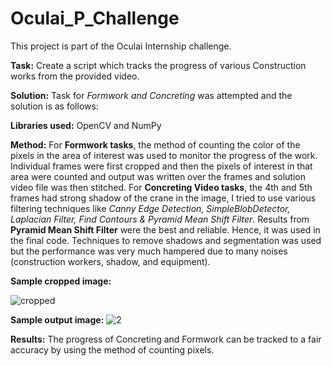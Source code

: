 # **Oculai_P_Challenge**
This project is part of the Oculai Internship challenge.

**Task:** Create a script which tracks the progress of various Construction works from the provided video.

**Solution:** Task for *Formwork and Concreting* was attempted and the solution is as follows:

**Libraries used:** OpenCV and NumPy

**Method:** For **Formwork tasks**, the method of counting the color of the pixels in the area of interest was used to monitor the progress of the work.
            Individual frames were first cropped and then the pixels of interest in that area were counted and output was written over the frames and solution video             file was then stitched.
            For **Concreting Video tasks**, the 4th and 5th frames had strong shadow of the crane in the image, I tried to use various filtering techniques like *Canny Edge Detection, SimpleBlobDetector, Laplacian Filter, Find Contours & Pyramid Mean Shift Filter*. Results from **Pyramid Mean Shift Filter** were the best               and reliable. Hence, it was used in the final code. Techniques to remove shadows and segmentation was used but the performance was very much hampered due to many noises (construction workers, shadow, and equipment).
             
**Sample cropped image:**

![cropped](https://user-images.githubusercontent.com/25361247/127643946-23847ae9-4f08-4238-a893-2ec32e02a7e8.jpg)

**Sample output image:** ![2](https://user-images.githubusercontent.com/25361247/127644104-bfce6aa4-a3f7-4186-b918-9e132ba4e836.jpg)

**Results:** The progress of Concreting and Formwork can be tracked to a fair accuracy by using the method of counting pixels.
